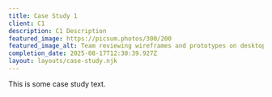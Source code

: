 ```yaml
---
title: Case Study 1
client: C1
description: C1 Description
featured_image: https://picsum.photos/300/200
featured_image_alt: Team reviewing wireframes and prototypes on desktop computer
completion_date: 2025-08-17T12:30:39.927Z
layout: layouts/case-study.njk
---
```

T﻿his is some case study text.